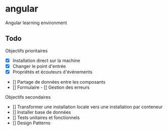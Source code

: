 # angular
Angular learning environment

## Todo

Objectifs prioritaires
- [x] Installation direct sur la machine
- [x] Changer le point d'entrée
- [x] Propriétés et écouteurs d'événements
- [] Partage de données entre les composants
- [] Formulaire
- [] Gestion des erreurs

Objectifs secondaires
- [] Transformer une installation locale vers une installation par conteneur
- [] Installer base de données
- [] Tests unitaires et fonctionnels
- [] Design Patterns
